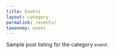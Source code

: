 ```yaml
---
title: Events
layout: category
permalink: /events/
taxonomy: event
---
```


Sample post listing for the category `event`.

